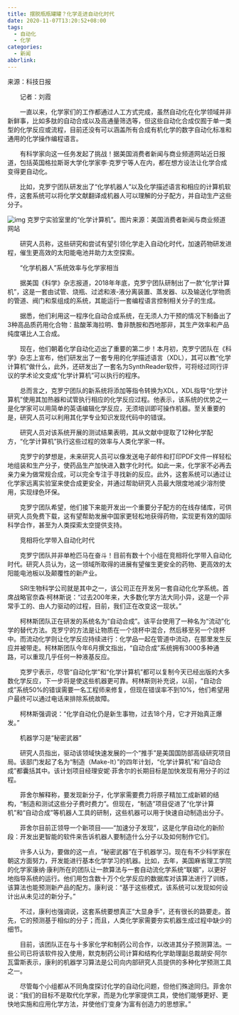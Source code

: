 ```yaml
---
title: 摆脱瓶瓶罐罐？化学走进自动化时代
date: 2020-11-07T13:20:52+08:00
tags:
  - 自动化
  - 化学
categories:
  - 新闻
abbrlink:
---
```


来源：科技日报

　　记者：刘霞

　　一直以来，化学家们的工作都通过人工方式完成，虽然自动化在化学领域并非新鲜事，比如多肽的自动合成以及高通量筛选等，但这些自动化合成仅囿于单一类型的化学反应或流程，目前还没有可以涵盖所有合成有机化学的数字自动化标准和通用的化学操作编程语言。

　　有科学家向这一任务发起了挑战！据美国消费者新闻与商业频道网站近日报道，包括英国格拉斯哥大学化学家李·克罗宁等人在内，都在想方设法让化学合成变得更自动化。

　　比如，克罗宁团队研发出了“化学机器人”以及化学描述语言和相应的计算机软件，这套系统可以将化学文献翻译成机器人可以理解的分子配方，并自动生产这些分子。

![img](https://cdn.jsdelivr.net/gh/yakeing/Documentation@main/Hexo/images/b46e-kcaeqzx6371617.jpg)
克罗宁实验室里的“化学计算机”。图片来源：美国消费者新闻与商业频道网站

　　研究人员称，这些研究和尝试有望引领化学走入自动化时代，加速药物研发进程，催生更高效的太阳能电池并助力太空探索。

　　“化学机器人”系统效率与化学家相当

　　据美国《科学》杂志报道，2018年年底，克罗宁团队研制出了一款“化学计算机”，这是一套由试管、烧瓶、过滤和液-液分离装置、蒸发器、以及输送化学物质的管道、阀门和泵组成的系统，其能运行一套编程语言控制相关分子的生成。

　　据悉，他们利用这一程序化自动合成系统，在无须人力干预的情况下制备出了3种高品质药用化合物：盐酸苯海拉明、鲁非酰胺和西地那非，其生产效率和产品纯度堪比人工合成。

　　现在，他们朝着化学自动化迈出了重要的第二步！本月初，克罗宁团队在《科学》杂志上宣布，他们研发出了一套专用的化学描述语言（XDL），其可以教“化学计算机”做什么，此外，还研发出了一套名为SynthReader软件，可将经过同行评议的学术论文变成“化学计算机”可以执行的程序。

　　总而言之，克罗宁团队的新系统将添加等指令转换为XDL，XDL指导“化学计算机”使用其加热器和试管执行相应的化学反应过程。他表示，该系统的优势之一是化学家可以用简单的英语编辑化学反应，无须培训即可操作机器。至关重要的是，研究人员可以利用其化学专业知识发现代码中的错误。

　　研究人员对该系统开展的测试结果表明，其从文献中提取了12种化学配方，“化学计算机”执行这些过程的效率与人类化学家一样。

　　克罗宁的梦想是，未来研究人员可以像发送电子邮件和打印PDF文件一样轻松地组装和生产分子，使药品生产加快进入数字化时代。如此一来，化学家不必再去亲力亲为做常规合成，可以完全专注于寻找新的反应。此外，这套系统可以通过让化学家远离实验室来使合成更安全，并通过帮助研究人员最大限度地减少溶剂使用，实现绿色环保。

　　克罗宁团队希望，他们接下来能开发出一个重要分子配方的在线存储库，可供研究人员免费下载，这有望帮助发展中国家更轻松地获得药物，实现更有效的国际科学合作，甚至为人类探索太空提供支持。

　　竞相将化学带入自动化时代

　　克罗宁团队并非单枪匹马在奋斗！目前有数十个小组在竞相将化学带入自动化时代。研究人员认为，这一领域所取得的进展有望催生更安全的药物、更高效的太阳能电池板以及颠覆性的新产业。

　　SRI生物科学公司就是其中之一，该公司正在开发另一套自动化化学系统。首席战略官奈森·柯林斯说：“过去200年来，大多数化学方法大同小异，这是一个非常手工的、由人力驱动的过程，目前，我们正在改变这一现状。”

　　柯林斯团队正在研发的系统名为“自动合成”。该平台使用了一种名为“流动”化学的替代方法。克罗宁的方法是让物质在一个烧杯中混合，然后移至另一个烧杯中。而流动化学则让化学反应持续进行：化学品一起在管道中流动，在那里发生反应并被带走。柯林斯团队今年6月撰文指出，“自动合成”系统拥有3000多种通路，可以重现几乎任何一种液基反应。

　　克罗宁表示，尽管“自动化学”和“化学计算机”都可以复制今天已经出版的大多数化学反应，下一步将是使这些机器更可靠。柯林斯则补充说，以前，“自动合成”系统50%的错误需要一名工程师来修复，但现在错误率不到10%，他们希望用户最终可以通过电话来排除系统故障。

　　柯林斯强调说：“化学自动化仍是新生事物，过去18个月，它才开始真正爆发。”

　　机器学习是“秘密武器”

　　研究人员指出，驱动该领域快速发展的一个“推手”是美国国防部高级研究项目局。该部门发起了名为“制造（Make-It）”的四年计划，“化学计算机”和“自动合成”都囊括其中。该计划项目经理安妮·菲舍尔的长期目标是加快发现有用分子的过程。

　　菲舍尔解释称，要发现新分子，化学家需要费力将原子精加工成新颖的结构，“制造和测试这些分子费时费力”。但现在，“制造”项目促进了“化学计算机”和“自动合成”等机器人工具的研制，这些机器可以用于快速自动制造出分子。

　　菲舍尔目前正领导一个新项目——“加速分子发现”，这是化学自动化的新阶段：开发出更智能的软件来告诉机器人要制造什么分子以及如何制作它们。

　　许多人认为，要做的这一点，“秘密武器”在于机器学习。现在有不少科学家在朝这方面努力，开发能进行基本化学学习的机器。比如，去年，美国麻省理工学院的化学家康纳·康利所在的团队让一款算法与一套自动流化学系统“联姻”，以更好地指导系统的运行。他们用包含数十万个化学反应的数据库对该算法进行了训练，该算法也能预测新产品的配方。康利说：“基于这些模式，该系统可以发现如何设计出从未见过的新分子。”

　　不过，康利也强调说，这套系统要想真正“大显身手”，还有很长的路要走。首先，它的预测基于相似的分子；而且，人类化学家需要夯实机器生成过程中缺少的细节。

　　目前，该团队正在与十多家化学和制药公司合作，以改进其分子预测算法。一些公司已将该软件投入使用，默克制药公司计算和结构化学助理副总裁胡安·阿尔瓦雷斯表示，康利的机器学习算法是公司向内部研究人员提供的多种化学预测工具之一。

　　尽管每个小组都从不同角度探讨化学的自动化问题，但他们殊途同归。菲舍尔说：“我们的目标不是取代化学家，而是为化学家提供工具，使他们能够更好、更快地实施和应用化学方法，并使他们‘变身’为富有创造力的思想家。”